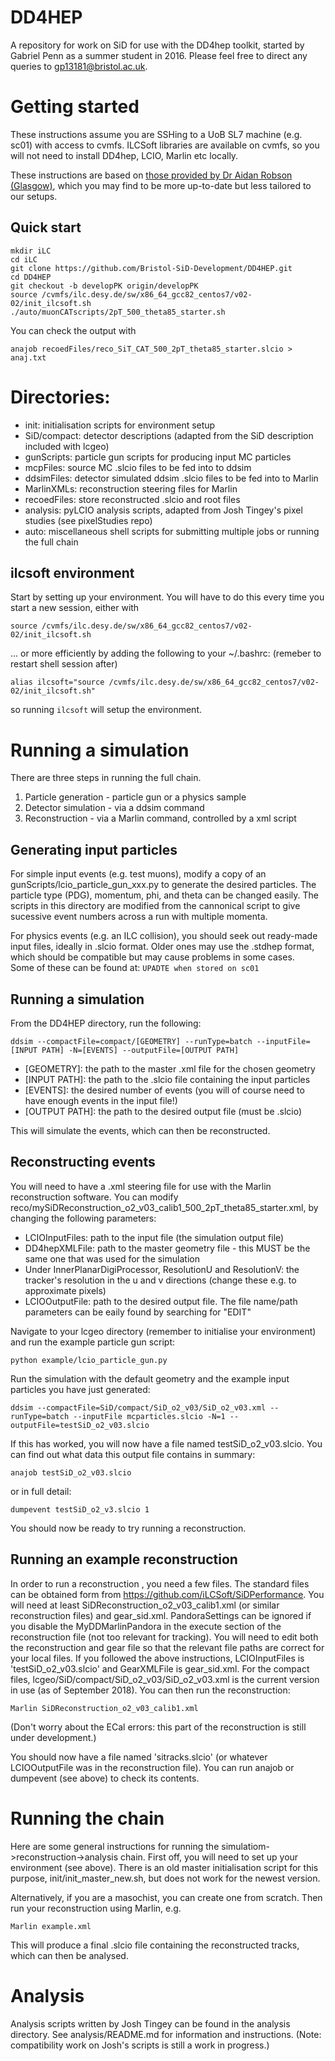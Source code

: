 # DD4HEP

A repository for work on SiD for use with the DD4hep toolkit, started by Gabriel Penn as a summer student in 2016. Please feel free to direct any queries to gp13181@bristol.ac.uk.

# Getting started
These instructions assume you are SSHing to a UoB SL7 machine (e.g. sc01) with access to cvmfs. ILCSoft libraries are available on cvmfs, so you will not need to install DD4hep, LCIO, Marlin etc locally.

These instructions are based on [those provided by Dr Aidan Robson (Glasgow)](https://twiki.ppe.gla.ac.uk/bin/view/LinearCollider/GlaSiDGettingStarted), which you may find to be more up-to-date but less tailored to our setups.

## Quick start
```
mkdir iLC
cd iLC
git clone https://github.com/Bristol-SiD-Development/DD4HEP.git
cd DD4HEP
git checkout -b developPK origin/developPK
source /cvmfs/ilc.desy.de/sw/x86_64_gcc82_centos7/v02-02/init_ilcsoft.sh
./auto/muonCATscripts/2pT_500_theta85_starter.sh
```
You can check the output with
```
anajob recoedFiles/reco_SiT_CAT_500_2pT_theta85_starter.slcio > anaj.txt
```

# Directories:
 - init: initialisation scripts for environment setup
 - SiD/compact: detector descriptions (adapted from the SiD description included with lcgeo)
 - gunScripts: particle gun scripts for producing input MC particles
 - mcpFiles: source MC .slcio files to be fed into to ddsim
 - ddsimFiles: detector simulated ddsim .slcio files to be fed into to Marlin
 - MarlinXMLs: reconstruction steering files for Marlin
 - recoedFiles: store reconstructed .slcio and root files
 - analysis: pyLCIO analysis scripts, adapted from Josh Tingey's pixel studies (see pixelStudies repo)
 - auto: miscellaneous shell scripts for submitting multiple jobs or running the full chain


## ilcsoft environment
Start by setting up your environment. You will have to do this every time you start a new session, either with
```
source /cvmfs/ilc.desy.de/sw/x86_64_gcc82_centos7/v02-02/init_ilcsoft.sh
```
... or more efficiently by adding the following to your ~/.bashrc: (remeber to restart shell session after)
```
alias ilcsoft="source /cvmfs/ilc.desy.de/sw/x86_64_gcc82_centos7/v02-02/init_ilcsoft.sh"
```
so running `ilcsoft` will setup the environment.

# Running a simulation
There are three steps in running the full chain. 
1) Particle generation - particle gun or a physics sample
2) Detector simulation - via a ddsim command
3) Reconstruction - via a Marlin command, controlled by a xml script
## Generating input particles

For simple input events (e.g. test muons), modify a copy of an gunScripts/lcio_particle_gun_xxx.py to generate the desired particles. The particle type (PDG), momentum, phi, and theta can be changed easily. The scripts in this directory are modified from the cannonical script to give sucessive event numbers across a run with multiple momenta.

For physics events (e.g. an ILC collision), you should seek out ready-made input files, ideally in .slcio format. Older ones may use the .stdhep format, which should be compatible but may cause problems in some cases.\
Some of these can be found at:
`UPADTE when stored on sc01`

## Running a simulation

From the DD4HEP directory, run the following:

```
ddsim --compactFile=compact/[GEOMETRY] --runType=batch --inputFile=[INPUT PATH] -N=[EVENTS] --outputFile=[OUTPUT PATH]
```
 - [GEOMETRY]: the path to the master .xml file for the chosen geometry
 - [INPUT PATH]: the path to the .slcio file containing the input particles
 - [EVENTS]: the desired number of events (you will of course need to have enough events in the input file!)
 - [OUTPUT PATH]: the path to the desired output file (must be .slcio)

This will simulate the events, which can then be reconstructed.

## Reconstructing events

You will need to have a .xml steering file for use with the Marlin reconstruction software. You can modify reco/mySiDReconstruction_o2_v03_calib1_500_2pT_theta85_starter.xml, by changing the following parameters:
 - LCIOInputFiles: path to the input file (the simulation output file)
 - DD4hepXMLFile: path to the master geometry file - this MUST be the same one that was used for the simulation
 - Under InnerPlanarDigiProcessor, ResolutionU and ResolutionV: the tracker's resolution in the u and v directions (change these e.g. to approximate pixels)
 - LCIOOutputFile: path to the desired output file.
The file name/path parameters can be eaily found by searching for "EDIT"

Navigate to your lcgeo directory (remember to initialise your environment) and run the example particle gun script:
```
python example/lcio_particle_gun.py
```
Run the simulation with the default geometry and the example input particles you have just generated:
```
ddsim --compactFile=SiD/compact/SiD_o2_v03/SiD_o2_v03.xml --runType=batch --inputFile mcparticles.slcio -N=1 --outputFile=testSiD_o2_v03.slcio
```
If this has worked, you will now have a file named testSiD_o2_v03.slcio. You can find out what data this output file contains in summary:
```
anajob testSiD_o2_v03.slcio
```
or in full detail:
```
dumpevent testSiD_o2_v3.slcio 1
```
You should now be ready to try running a reconstruction.

## Running an example reconstruction

In order to run a reconstruction , you need a few files. The standard files can be obtained form from https://github.com/iLCSoft/SiDPerformance. You will need at least SiDReconstruction_o2_v03_calib1.xml (or similar reconstruction files) and gear_sid.xml. PandoraSettings can be ignored if you disable the MyDDMarlinPandora in the execute section of the reconstruction file (not too relevant for tracking). You will need to edit both the reconstruction and gear file so that the relevant file paths are correct for your local files. If you followed the above instructions, LCIOInputFiles is 'testSiD_o2_v03.slcio' and GearXMLFile is gear_sid.xml.  For the compact files, lcgeo/SiD/compact/SiD_o2_v03/SiD_o2_v03.xml is the current version in use (as of September 2018). You can then run the reconstruction:
```
Marlin SiDReconstruction_o2_v03_calib1.xml
```
(Don't worry about the ECal errors: this part of the reconstruction is still under development.)

You should now have a file named 'sitracks.slcio' (or whatever LCIOOutputFile was in the reconstruction file). You can run anajob or dumpevent (see above) to check its contents.

# Running the chain

Here are some general instructions for running the simulatiom->reconstruction->analysis chain. First off, you will need to set up your environment (see above). There is an old master initialisation script for this purpose, init/init_master_new.sh, but does not work for the newest version.


 
Alternatively, if you are a masochist, you can create one from scratch. Then run your reconstruction using Marlin, e.g.

```
Marlin example.xml
```

This will produce a final .slcio file containing the reconstructed tracks, which can then be analysed.

# Analysis

Analysis scripts written by Josh Tingey can be found in the analysis directory. See analysis/README.md for information and instructions. (Note: compatibility work on Josh's scripts is still a work in progress.)
